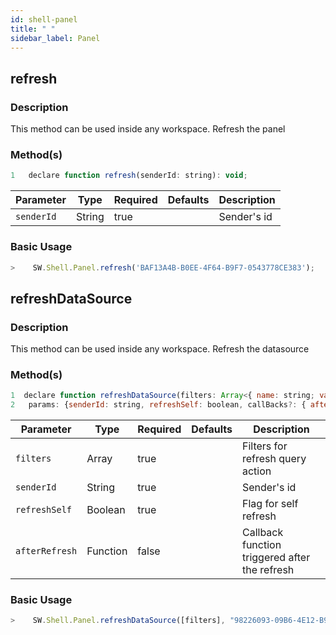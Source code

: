 ```yaml
---
id: shell-panel
title: " "
sidebar_label: Panel
---
```


## refresh

### Description

This method can be used inside any workspace. Refresh the panel

### Method(s)

```javascript
1   declare function refresh(senderId: string): void;
```
<table className="custom-table">
    <thead>
        <tr>
            <th>Parameter</th>
            <th>Type</th>
            <th>Required</th>
            <th>Defaults</th>
            <th>Description</th>
        </tr>
    </thead>
    <tbody>
        <tr className="selected">
            <td><code>senderId</code></td>
            <td>String</td>
            <td>true</td>
            <td></td>
            <td>Sender's id</td>
        </tr>
    </tbody>
</table>


### Basic Usage

```javascript
>    SW.Shell.Panel.refresh('BAF13A4B-B0EE-4F64-B9F7-0543778CE383');
```


## refreshDataSource

### Description

This method can be used inside any workspace. Refresh the datasource

### Method(s)

```javascript
1  declare function refreshDataSource(filters: Array<{ name: string; value: string }>, 
2   params: {senderId: string, refreshSelf: boolean, callBacks?: { afterRefresh: Function }}): void;

```

<table className="custom-table">
    <thead>
        <tr>
            <th>Parameter</th>
            <th>Type</th>
            <th>Required</th>
            <th>Defaults</th>
            <th>Description</th>
        </tr>
    </thead>
    <tbody>
        <tr className="selected">
            <td><code>filters</code></td>
            <td>Array</td>
            <td>true</td>
            <td></td>
            <td>Filters for refresh query action</td>
        </tr>
        <tr className="selected">
            <td><code>senderId</code></td>
            <td>String</td>
            <td>true</td>
            <td></td>
            <td>Sender's id</td>
        </tr>
        <tr className="selected">
            <td><code>refreshSelf</code></td>
            <td>Boolean</td>
            <td>true</td>
            <td></td>
            <td>Flag for self refresh</td>
        </tr>
        <tr className="selected">
            <td><code>afterRefresh</code></td>
            <td>Function</td>
            <td>false</td>
            <td></td>
            <td>Callback function triggered after the refresh</td>
        </tr>
    </tbody>
</table>

### Basic Usage

```javascript
>    SW.Shell.Panel.refreshDataSource([filters], "98226093-09B6-4E12-B9C6-2AEED2963C31");
```
